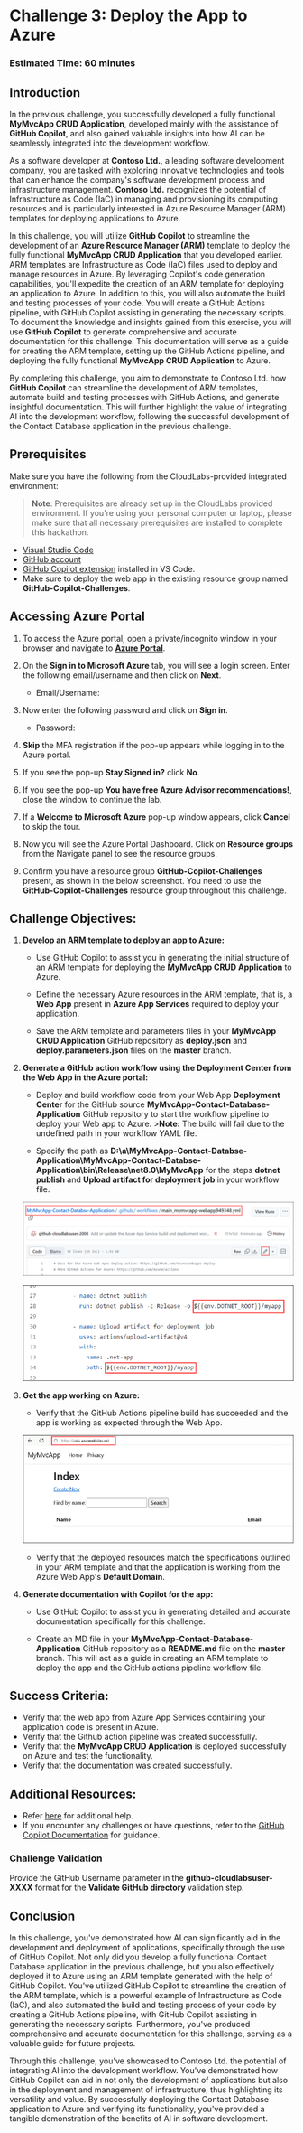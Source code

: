 # Challenge 3: Deploy the App to Azure

### Estimated Time: 60 minutes

## Introduction

In the previous challenge, you successfully developed a fully functional **MyMvcApp CRUD Application**, developed mainly with the assistance of **GitHub Copilot**, and also gained valuable insights into how AI can be seamlessly integrated into the development workflow.

As a software developer at **Contoso Ltd.**, a leading software development company, you are tasked with exploring innovative technologies and tools that can enhance the company's software development process and infrastructure management. **Contoso Ltd.** recognizes the potential of Infrastructure as Code (IaC) in managing and provisioning its computing resources and is particularly interested in Azure Resource Manager (ARM) templates for deploying applications to Azure.

In this challenge, you will utilize **GitHub Copilot** to streamline the development of an **Azure Resource Manager (ARM)** template to deploy the fully functional **MyMvcApp CRUD Application** that you developed earlier. ARM templates are Infrastructure as Code (IaC) files used to deploy and manage resources in Azure. By leveraging Copilot's code generation capabilities, you'll expedite the creation of an ARM template for deploying an application to Azure. In addition to this, you will also automate the build and testing processes of your code. You will create a GitHub Actions pipeline, with GitHub Copilot assisting in generating the necessary scripts. To document the knowledge and insights gained from this exercise, you will use **GitHub Copilot** to generate comprehensive and accurate documentation for this challenge. This documentation will serve as a guide for creating the ARM template, setting up the GitHub Actions pipeline, and deploying the fully functional **MyMvcApp CRUD Application** to Azure.

By completing this challenge, you aim to demonstrate to Contoso Ltd. how **GitHub Copilot** can streamline the development of ARM templates, automate build and testing processes with GitHub Actions, and generate insightful documentation. This will further highlight the value of integrating AI into the development workflow, following the successful development of the Contact Database application in the previous challenge.

## Prerequisites

Make sure you have the following from the CloudLabs-provided integrated environment:

> **Note**: Prerequisites are already set up in the CloudLabs provided environment. If you're using your personal computer or laptop, please make sure that all necessary prerequisites are installed to complete this hackathon.

- [Visual Studio Code](https://code.visualstudio.com/)
- [GitHub account](https://github.com/)
- [GitHub Copilot extension](https://marketplace.visualstudio.com/items?itemName=GitHub.copilot) installed in VS Code.
- Make sure to deploy the web app in the existing resource group named **GitHub-Copilot-Challenges**.

## Accessing Azure Portal

1. To access the Azure portal, open a private/incognito window in your browser and navigate to **[Azure Portal](https://portal.azure.com)**.

1. On the **Sign in to Microsoft Azure** tab, you will see a login screen. Enter the following email/username and then click on **Next**. 
   * Email/Username: <inject key="AzureAdUserEmail"></inject>

1. Now enter the following password and click on **Sign in**.
   * Password: <inject key="AzureAdUserPassword"></inject>

1. **Skip** the MFA registration if the pop-up appears while logging in to the Azure portal.

1. If you see the pop-up **Stay Signed in?** click **No**.

1. If you see the pop-up **You have free Azure Advisor recommendations!**, close the window to continue the lab.

1. If a **Welcome to Microsoft Azure** pop-up window appears, click **Cancel** to skip the tour.

1. Now you will see the Azure Portal Dashboard. Click on **Resource groups** from the Navigate panel to see the resource groups.

1. Confirm you have a resource group **GitHub-Copilot-Challenges** present, as shown in the below screenshot. You need to use the **GitHub-Copilot-Challenges** resource group throughout this challenge.

## Challenge Objectives:

1. **Develop an ARM template to deploy an app to Azure:**

   - Use GitHub Copilot to assist you in generating the initial structure of an ARM template for deploying the **MyMvcApp CRUD Application** to Azure.

   - Define the necessary Azure resources in the ARM template, that is, a **Web App** present in **Azure App Services** required to deploy your application.

   - Save the ARM template and parameters files in your **MyMvcApp CRUD Application** GitHub repository as **deploy.json** and **deploy.parameters.json** files on the **master** branch.

   <validation step="93dbb711-57a3-462c-8ffe-699f1208865e" />

2. **Generate a GitHub action workflow using the Deployment Center from the Web App in the Azure portal:**

      - Deploy and build workflow code from your Web App **Deployment Center** for the GitHub source **MyMvcApp-Contact-Database-Application** GitHub repository to start the workflow pipeline to deploy your Web app to Azure.
       >**Note:** The build will fail due to the undefined path in your workflow YAML file.

      - Specify the path as **D:\a\MyMvcApp-Contact-Databse-Application\MyMvcApp-Contact-Databse-Application\bin\Release\net8.0\MyMvcApp** for the steps **dotnet publish** and **Upload artifact for deployment job** in your workflow file.

     ![](../../media/challenge3-github-workflow-edit.png)

     ![](../../media/challenge3-github-workflow-edit-01.png)

   <validation step="019351e9-84ff-4623-a26c-66afe706bf66" />

3. **Get the app working on Azure:**

      - Verify that the GitHub Actions pipeline build has succeeded and the app is working as expected through the Web App.

     ![](../../media/challenge3-web-app-001.png)

      - Verify that the deployed resources match the specifications outlined in your ARM template and that the application is working from the Azure Web App's **Default Domain**.

4. **Generate documentation with Copilot for the app:**

      - Use GitHub Copilot to assist you in generating detailed and accurate documentation specifically for this challenge.

      - Create an MD file in your **MyMvcApp-Contact-Database-Application** GitHub repository as a **README.md** file on the **master** branch. This will act as a guide in creating an ARM template to deploy the app and the GitHub actions pipeline workflow file.

## Success Criteria:

- Verify that the web app from Azure App Services containing your application code is present in Azure.
- Verify that the Github action pipeline was created successfully.
- Verify that the **MyMvcApp CRUD Application** is deployed successfully on Azure and test the functionality.
- Verify that the documentation was created successfully.

## Additional Resources:

- Refer [here](https://learn.microsoft.com/en-us/azure/developer/github/deploy-to-azure) for additional help.
- If you encounter any challenges or have questions, refer to the [GitHub Copilot Documentation](https://github.com/github/copilot-docs) for guidance.

### Challenge Validation

Provide the GitHub Username parameter in the **github-cloudlabsuser-XXXX** format for the **Validate GitHub directory** validation step.

## Conclusion

In this challenge,  you've demonstrated how AI can significantly aid in the development and deployment of applications, specifically through the use of GitHub Copilot. Not only did you develop a fully functional Contact Database application in the previous challenge, but you also effectively deployed it to Azure using an ARM template generated with the help of GitHub Copilot. You've utilized GitHub Copilot to streamline the creation of the ARM template, which is a powerful example of Infrastructure as Code (IaC), and also automated the build and testing process of your code by creating a GitHub Actions pipeline, with GitHub Copilot assisting in generating the necessary scripts. Furthermore, you've produced comprehensive and accurate documentation for this challenge, serving as a valuable guide for future projects.

Through this challenge, you've showcased to Contoso Ltd. the potential of integrating AI into the development workflow. You've demonstrated how GitHub Copilot can aid in not only the development of applications but also in the deployment and management of infrastructure, thus highlighting its versatility and value. By successfully deploying the Contact Database application to Azure and verifying its functionality, you've provided a tangible demonstration of the benefits of AI in software development.
